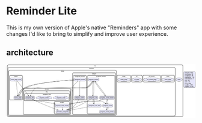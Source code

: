 # Reminder Lite

This is my own version of Apple's native "Reminders" app with some changes I'd like to bring to simplify and improve user experience.

## architecture

![Dependencies graph](deps.png)